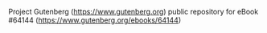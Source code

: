 Project Gutenberg (https://www.gutenberg.org) public repository for
eBook #64144 (https://www.gutenberg.org/ebooks/64144)
